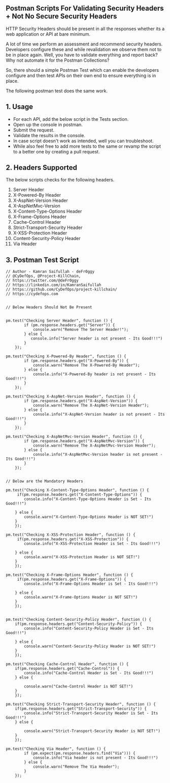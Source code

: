 ## Postman Scripts For Validating Security Headers + Not No Secure Security Headers

HTTP Security Headers should be present in all the responses whether its a web application or API at bare minimum.

A lot of time we perform an assessment and recommend security headers. Developers configure these and while revalidation we observe them not to be in place again. Well, you have to validate everything and report back? Why not automate it for the Postman Collections? 

So, there should a simple Postman Test which can enable the developers configure and then test APIs on their own end to ensure everything is in place. 

The following postman test does the same work. 

## 1. Usage

- For each API, add the below script in the Tests section.
- Open up the console in postman.
- Submit the request.
- Validate the results in the console. 
- In case script doesn't work as intended, well you can troubleshoot.
- While also feel free to add more tests to the same or revamp the script to a better one by creating a pull request. 

## 2. Headers Supported

The below scripts checks for the following headers. 

1. Server Header
2. X-Powered-By Header
3. X-AspNet-Version Header
4. X-AspNetMvc-Version
5. X-Content-Type-Options Header
6. X-Frame-Options Header
7. Cache-Control Header
8. Strict-Transport-Security Header
9. X-XSS-Protection Header
10. Content-Security-Policy Header
11. Via Header

## 3. Postman Test Script

```
// Author - Kamran Saifullah - deFr0ggy
// @CyDefOps, @Project-KillChain, 
// https://twitter.com/@deFr0ggy
// https://linkedin.com/in/KamranSaifullah
// https://github.com/CyDefOps/project-killchain/
// https://cydefops.com


// Below Headers Should Not Be Present


pm.test("Checking Server Header", function () {
        if (pm.response.headers.get("Server")) {
            console.warn("Remove The Server Header!");
        } else {
           console.info("Server header is not present - Its Good!!!") 
        }
    });

pm.test("Checking X-Powered-By Header", function () {
        if (pm.response.headers.get("X-Powered-By")) {
            console.warn("Remove The X-Powered-By Header");
        } else {
            console.info("X-Powered-By header is not present - Its Good!!!")
        }
    });

pm.test("Checking X-AspNet-Version Header", function () {
        if (pm.response.headers.get("X-AspNet-Version")) {
            console.warn("Remove The X-AspNet-Version Header");
        } else {
            console.info("X-AspNet-Version header is not present - Its Good!!!")
        }
    });

pm.test("Checking X-AspNetMvc-Version Header", function () {
        if (pm.response.headers.get("X-AspNetMvc-Version")) {
            console.warn("Remove The X-AspNetMvc-Version Header");
        } else {
            console.info("X-AspNetMvc-Version header is not present - Its Good!!!")
        }
    });


// Below are the Mandatory Headers

pm.test("Checking X-Content-Type-Options Header", function () {
     if(pm.response.headers.get("X-Content-Type-Options")) {
        console.info("X-Content-Type-Options Header is Set - Its Good!!!")
     
    } else {
        console.warn("X-Content-Type-Options Header is NOT SET!")   
    }
    });

pm.test("Checking X-XSS-Protection Header", function () {
     if(pm.response.headers.get("X-XSS-Protection")) {
        console.info("X-XSS-Protection Header is Set - Its Good!!!")
        
    } else {
        console.warn("X-XSS-Protection Header is NOT SET!")
    }
    });

pm.test("Checking X-Frame-Options Header", function () {
     if(pm.response.headers.get("X-Frame-Options")) {
        console.info("X-Frame-Options Header is Set - Its Good!!!")
        
    } else {
        console.warn("X-Frame-Options Header is NOT SET!")
    }
    });


pm.test("Checking Content-Security-Policy Header", function () {
    if(pm.response.headers.get("Content-Security-Policy")) {
        console.info("Content-Security-Policy Header is Set - Its Good!!!")
        
    } else {
        console.warn("Content-Security-Policy Header is NOT SET!")
    }
    });

pm.test("Checking Cache-Control Header", function () {
    if(pm.response.headers.get("Cache-Control")) {
        console.info("Cache-Control Header is Set - Its Good!!!")
    } else {
       
        console.warn("Cache-Control Header is NOT SET!")
    }
    });

pm.test("Checking Strict-Transport-Security Header", function () {
    if(pm.response.headers.get("Strict-Transport-Security")) {
        console.info("Strict-Transport-Security Header is Set - Its Good!!!")
    } else {
        
        console.warn("Strict-Transport-Security Header is NOT SET!")
    }
    });

pm.test("Checking Via Header", function () {
        if (pm.expect(pm.response.headers.find("Via"))) {
            console.info("Via header is not present - Its Good!!!")
        } else {
            console.warn("Remove The Via Header");
        }
    });
```
